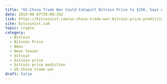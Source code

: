 ```yaml
---
title: "US-China Trade War Could Catapult Bitcoin Price to $25K, Says Analyst"
date: 2019-06-07T20:00:29Z
link: https://bitcoinist.com/us-china-trade-war-bitcoin-price-prediction-25000/?utm_medium=RSS&utm_source=hune
site: bitcoinist.com
topic: crypto
category:
  - Bitcoin
  - Bitcoin Price
  - News
  - News teaser
  - bitcoin
  - bitcoin price
  - bitcoin price pediction
  - US-China trade war
draft: false
---
```

